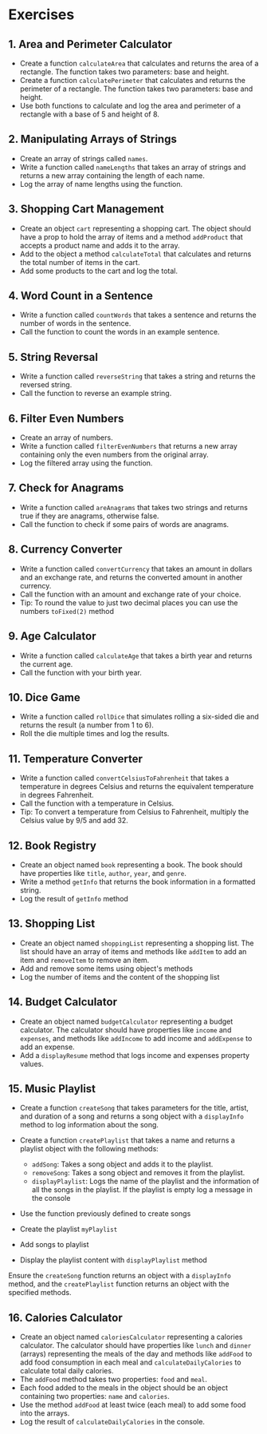 # Exercises

## 1. Area and Perimeter Calculator

- Create a function `calculateArea` that calculates and returns the area of a rectangle. The function takes two parameters: base and height.
- Create a function `calculatePerimeter` that calculates and returns the perimeter of a rectangle. The function takes two parameters: base and height.
- Use both functions to calculate and log the area and perimeter of a rectangle with a base of 5 and height of 8.

## 2. Manipulating Arrays of Strings

- Create an array of strings called `names`.
- Write a function called `nameLengths` that takes an array of strings and returns a new array containing the length of each name.
- Log the array of name lengths using the function.

## 3. Shopping Cart Management

- Create an object `cart` representing a shopping cart. The object should have a prop to hold the array of items and a method `addProduct` that accepts a product name and adds it to the array.
- Add to the object a method `calculateTotal` that calculates and returns the total number of items in the cart.
- Add some products to the cart and log the total.

## 4. Word Count in a Sentence

- Write a function called `countWords` that takes a sentence and returns the number of words in the sentence.
- Call the function to count the words in an example sentence.

## 5. String Reversal

- Write a function called `reverseString` that takes a string and returns the reversed string.
- Call the function to reverse an example string.

## 6. Filter Even Numbers

- Create an array of numbers.
- Write a function called `filterEvenNumbers` that returns a new array containing only the even numbers from the original array.
- Log the filtered array using the function.

## 7. Check for Anagrams

- Write a function called `areAnagrams` that takes two strings and returns true if they are anagrams, otherwise false.
- Call the function to check if some pairs of words are anagrams.

## 8. Currency Converter

- Write a function called `convertCurrency` that takes an amount in dollars and an exchange rate, and returns the converted amount in another currency.
- Call the function with an amount and exchange rate of your choice.
- Tip: To round the value to just two decimal places you can use the numbers `toFixed(2)` method

## 9. Age Calculator

- Write a function called `calculateAge` that takes a birth year and returns the current age.
- Call the function with your birth year.

## 10. Dice Game

- Write a function called `rollDice` that simulates rolling a six-sided die and returns the result (a number from 1 to 6).
- Roll the die multiple times and log the results.

## 11. Temperature Converter

- Write a function called `convertCelsiusToFahrenheit` that takes a temperature in degrees Celsius and returns the equivalent temperature in degrees Fahrenheit.
- Call the function with a temperature in Celsius.
- Tip: To convert a temperature from Celsius to Fahrenheit, multiply the Celsius value by 9/5 and add 32.

## 12. Book Registry

- Create an object named `book` representing a book. The book should have properties like `title`, `author`, `year`, and `genre`.
- Write a method `getInfo` that returns the book information in a formatted string.
- Log the result of `getInfo` method

## 13. Shopping List

- Create an object named `shoppingList` representing a shopping list. The list should have an array of items and methods like `addItem` to add an item and `removeItem` to remove an item.
- Add and remove some items using object's methods
- Log the number of items and the content of the shopping list

## 14. Budget Calculator

- Create an object named `budgetCalculator` representing a budget calculator. The calculator should have properties like `income` and `expenses`, and methods like `addIncome` to add income and `addExpense` to add an expense.
- Add a `displayResume` method that logs income and expenses property values.

## 15. Music Playlist

- Create a function `createSong` that takes parameters for the title, artist, and duration of a song and returns a song object with a `displayInfo` method to log information about the song.
- Create a function `createPlaylist` that takes a name and returns a playlist object with the following methods:
   - `addSong`: Takes a song object and adds it to the playlist.
   - `removeSong`: Takes a song object and removes it from the playlist.
   - `displayPlaylist`: Logs the name of the playlist and the information of all the songs in the playlist. If the playlist is empty log a message in the console

- Use the function previously defined to create songs
- Create the playlist `myPlaylist`
- Add songs to playlist
- Display the playlist content with `displayPlaylist` method

Ensure the `createSong` function returns an object with a `displayInfo` method, and the `createPlaylist` function returns an object with the specified methods.

## 16. Calories Calculator

- Create an object named `caloriesCalculator` representing a calories calculator. The calculator should have properties like `lunch` and `dinner` (arrays) representing the meals of the day and methods like `addFood` to add food consumption in each meal and `calculateDailyCalories` to calculate total daily calories.
- The `addFood` method takes two properties: `food` and `meal`.
- Each food added to the meals in the object should be an object containing two properties: `name` and `calories`.
- Use the method `addFood` at least twice (each meal) to add some food into the arrays.
- Log the result of `calculateDailyCalories` in the console.